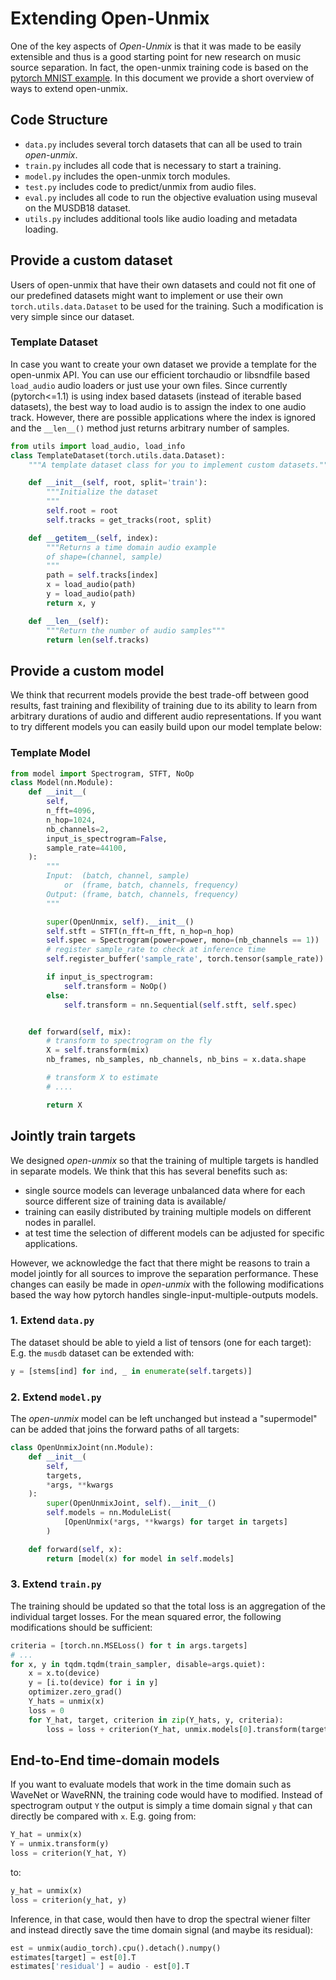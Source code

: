 # Extending Open-Unmix

One of the key aspects of _Open-Unmix_ is that it was made to be easily extensible and thus is a good starting point for new research on music source separation. In fact, the open-unmix training code is based on the [pytorch MNIST example](https://github.com/pytorch/examples/blob/master/mnist/main.py). In this document we provide a short overview of ways to extend open-unmix.

## Code Structure

* `data.py` includes several torch datasets that can all be used to train _open-unmix_.
* `train.py` includes all code that is necessary to start a training.
* `model.py` includes the open-unmix torch modules.
* `test.py` includes code to predict/unmix from audio files.
* `eval.py` includes all code to run the objective evaluation using museval on the MUSDB18 dataset.
* `utils.py` includes additional tools like audio loading and metadata loading.

## Provide a custom dataset

Users of open-unmix that have their own datasets and could not fit one of our predefined datasets might want to implement or use their own `torch.utils.data.Dataset` to be used for the training. Such a modification is very simple since our dataset.

### Template Dataset

In case you want to create your own dataset we provide a template for the open-unmix API. You can use our efficient torchaudio or libsndfile based `load_audio` audio loaders or just use your own files. Since currently (pytorch<=1.1) is using index based datasets (instead of iterable based datasets), the best way to load audio is to assign the index to one audio track. However, there are possible applications where the index is ignored and the `__len__()` method just returns arbitrary number of samples.

```python
from utils import load_audio, load_info
class TemplateDataset(torch.utils.data.Dataset):
    """A template dataset class for you to implement custom datasets."""

    def __init__(self, root, split='train'):
        """Initialize the dataset
        """
        self.root = root
        self.tracks = get_tracks(root, split)

    def __getitem__(self, index):
        """Returns a time domain audio example
        of shape=(channel, sample)
        """
        path = self.tracks[index]
        x = load_audio(path)
        y = load_audio(path)
        return x, y

    def __len__(self):
        """Return the number of audio samples"""
        return len(self.tracks)
```

## Provide a custom model

We think that recurrent models provide the best trade-off between good results, fast training and flexibility of training due to its ability to learn from arbitrary durations of audio and different audio representations. If you want to try different models you can easily build upon our model template below:

### Template Model

```python
from model import Spectrogram, STFT, NoOp
class Model(nn.Module):
    def __init__(
        self,
        n_fft=4096,
        n_hop=1024,
        nb_channels=2,
        input_is_spectrogram=False,
        sample_rate=44100,
    ):
        """
        Input:  (batch, channel, sample)
            or  (frame, batch, channels, frequency)
        Output: (frame, batch, channels, frequency)
        """

        super(OpenUnmix, self).__init__()
        self.stft = STFT(n_fft=n_fft, n_hop=n_hop)
        self.spec = Spectrogram(power=power, mono=(nb_channels == 1))
        # register sample_rate to check at inference time
        self.register_buffer('sample_rate', torch.tensor(sample_rate))

        if input_is_spectrogram:
            self.transform = NoOp()
        else:
            self.transform = nn.Sequential(self.stft, self.spec)


    def forward(self, mix):
        # transform to spectrogram on the fly
        X = self.transform(mix)
        nb_frames, nb_samples, nb_channels, nb_bins = x.data.shape

        # transform X to estimate
        # ....

        return X
```

## Jointly train targets

We designed _open-unmix_ so that the training of multiple targets is handled in separate models. We think that this has several benefits such as:

* single source models can leverage unbalanced data where for each source different size of training data is available/
* training can easily distributed by training multiple models on different nodes in parallel.
* at test time the selection of different models can be adjusted for specific applications.

However, we acknowledge the fact that there might be reasons to train a model jointly for all sources to improve the separation performance. These changes can easily be made in _open-unmix_ with the following modifications based the way how pytorch handles single-input-multiple-outputs models.

### 1. Extend `data.py`

The dataset should be able to yield a list of tensors (one for each target): E.g. the `musdb` dataset can be extended with:

```python
y = [stems[ind] for ind, _ in enumerate(self.targets)]
```

### 2. Extend `model.py`

The _open-unmix_ model can be left unchanged but instead a "supermodel" can be added that joins the forward paths of all targets:

```python
class OpenUnmixJoint(nn.Module):
    def __init__(
        self,
        targets,
        *args, **kwargs
    ):
        super(OpenUnmixJoint, self).__init__()
        self.models = nn.ModuleList(
            [OpenUnmix(*args, **kwargs) for target in targets]
        )

    def forward(self, x):
        return [model(x) for model in self.models]
```

### 3. Extend `train.py`

The training should be updated so that the total loss is an aggregation of the individual target losses. For the mean squared error, the following modifications should be sufficient:

```python
criteria = [torch.nn.MSELoss() for t in args.targets]
# ...
for x, y in tqdm.tqdm(train_sampler, disable=args.quiet):
    x = x.to(device)
    y = [i.to(device) for i in y]
    optimizer.zero_grad()
    Y_hats = unmix(x)
    loss = 0
    for Y_hat, target, criterion in zip(Y_hats, y, criteria):
        loss = loss + criterion(Y_hat, unmix.models[0].transform(target))
```

## End-to-End time-domain models

If you want to evaluate models that work in the time domain such as WaveNet or WaveRNN, the training code would have to modified. Instead of spectrogram output `Y` the output is simply a time domain signal `y` that can directly be compared with `x`. E.g. going from:

```python
Y_hat = unmix(x)
Y = unmix.transform(y)
loss = criterion(Y_hat, Y)
```

to:

```python
y_hat = unmix(x)
loss = criterion(y_hat, y)
```

Inference, in that case, would then have to drop the spectral wiener filter and instead directly save the time domain signal (and maybe its residual):

```python
est = unmix(audio_torch).cpu().detach().numpy()
estimates[target] = est[0].T
estimates['residual'] = audio - est[0].T
```